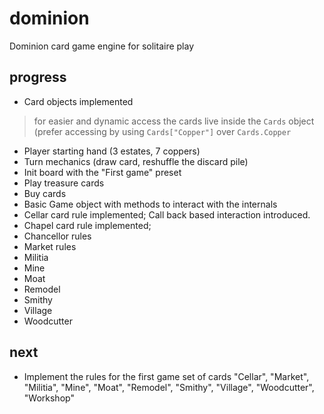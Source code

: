 dominion
========

Dominion card game engine for solitaire play

progress
--------
- Card objects implemented

> for easier and dynamic access the cards live inside the `Cards` object
> (prefer accessing by using `Cards["Copper"]` over `Cards.Copper`

- Player starting hand (3 estates, 7 coppers)
- Turn mechanics (draw card, reshuffle the discard pile)
- Init board with the "First game" preset
- Play treasure cards
- Buy cards
- Basic Game object with methods to interact with the internals
- Cellar card rule implemented; Call back based interaction introduced.
- Chapel card rule implemented;
- Chancellor rules
- Market rules
- Militia
- Mine
- Moat
- Remodel
- Smithy
- Village
- Woodcutter


next 
----
- Implement the rules for the first game set of cards
		"Cellar", "Market", "Militia", "Mine", "Moat", "Remodel",
		"Smithy", "Village", "Woodcutter", "Workshop"